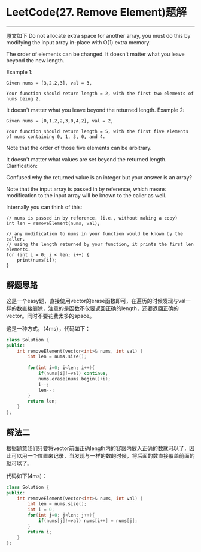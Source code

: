 # LeetCode(27. Remove Element)题解
------
原文如下
Do not allocate extra space for another array, you must do this by modifying the input array in-place with O(1) extra memory.

The order of elements can be changed. It doesn't matter what you leave beyond the new length.

Example 1:

    Given nums = [3,2,2,3], val = 3,

    Your function should return length = 2, with the first two elements of nums being 2.

It doesn't matter what you leave beyond the returned length.
Example 2:

    Given nums = [0,1,2,2,3,0,4,2], val = 2,

    Your function should return length = 5, with the first five elements of nums containing 0, 1, 3, 0, and 4.

Note that the order of those five elements can be arbitrary.

It doesn't matter what values are set beyond the returned length.
Clarification:

Confused why the returned value is an integer but your answer is an array?

Note that the input array is passed in by reference, which means modification to the input array will be known to the caller as well.

Internally you can think of this:

    // nums is passed in by reference. (i.e., without making a copy)
    int len = removeElement(nums, val);

    // any modification to nums in your function would be known by the caller.
    // using the length returned by your function, it prints the first len elements.
    for (int i = 0; i < len; i++) {
        print(nums[i]);
    }

## 解题思路
这是一个easy题，直接使用vector的erase函数即可，在遍历的时候发现与val一样的数直接删除，注意的是函数不仅要返回正确的length，还要返回正确的vector。同时不要花费太多的space。

这是一种方式，（4ms），代码如下：

```c++
class Solution {
public:
    int removeElement(vector<int>& nums, int val) {
        int len = nums.size();
        
        for(int i=0; i<len; i++){
            if(nums[i]!=val) continue;
            nums.erase(nums.begin()+i);
            i--;
            len--;
        }
        return len;
    }
};
```

## 解法二
根据题意我们只要将vector前面正确length内的容器内放入正确的数就可以了，因此可以用一个位置来记录，当发现与一样的数的时候，将后面的数直接覆盖前面的就可以了。

代码如下(4ms)：

```c++
class Solution {
public:
    int removeElement(vector<int>& nums, int val) {
        int len = nums.size();
        int i = 0;
        for(int j=0; j<len; j++){
            if(nums[j]!=val) nums[i++] = nums[j];
        }
        return i;
    }
};
```